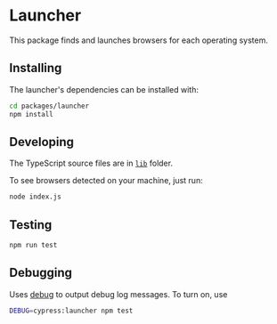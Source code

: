 # Launcher

This package finds and launches browsers for each operating system.

## Installing

The launcher's dependencies can be installed with:

```bash
cd packages/launcher
npm install
```

## Developing

The TypeScript source files are in [`lib`](/lib) folder.

To see browsers detected on your machine, just run: 

```bash
node index.js
```

## Testing

```bash
npm run test
```

## Debugging

Uses [debug](https://github.com/visionmedia/debug#readme)
to output debug log messages. To turn on, use

```sh
DEBUG=cypress:launcher npm test
```

